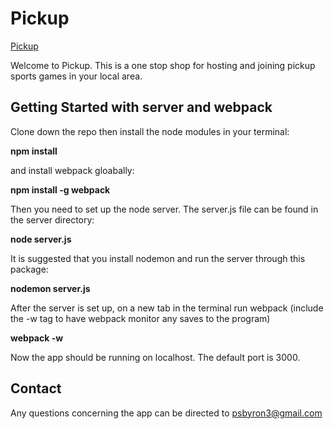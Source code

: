 # Pickup

[Pickup](pickupz.heroku.com)

Welcome to Pickup. This is a one stop shop for hosting and joining pickup sports games in your local area.

## Getting Started with server and webpack ##

Clone down the repo then install the node modules in your terminal:

<strong>npm install</strong>


and install webpack gloabally:

<strong>npm install -g webpack</strong>


Then you need to set up the node server. The server.js file can be found in the server directory:

<strong>node server.js</strong>


It is suggested that you install nodemon and run the server through this package:

<strong>nodemon server.js</strong>

After the server is set up, on a new tab in the terminal run webpack (include the -w tag to have webpack monitor any saves to the program)


<strong>webpack -w</strong>


Now the app should be running on localhost. The default port is 3000.




## Contact ##

Any questions concerning the app can be directed to psbyron3@gmail.com

